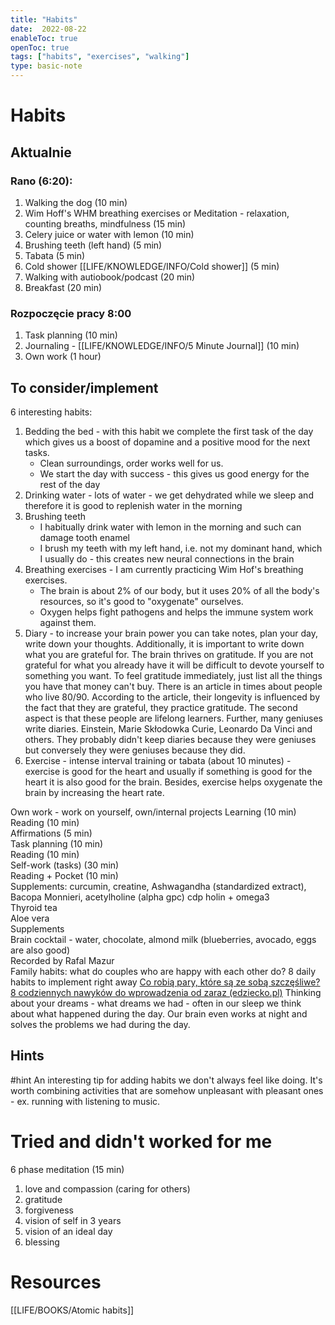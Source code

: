 ```yaml
---
title: "Habits"
date:  2022-08-22
enableToc: true
openToc: true
tags: ["habits", "exercises", "walking"]
type: basic-note
---
```

# Habits
## Aktualnie
### Rano (6:20):
1. Walking the dog (10 min)
2. Wim Hoff's WHM breathing exercises or Meditation - relaxation, counting breaths, mindfulness (15 min)
3. Celery juice or water with lemon (10 min)
4. Brushing teeth (left hand) (5 min)
5. Tabata (5 min)
6. Cold shower [[LIFE/KNOWLEDGE/INFO/Cold shower]] (5 min)
7. Walking with autiobook/podcast (20 min)
8. Breakfast (20 min)

### Rozpoczęcie pracy 8:00
1. Task planning (10 min)
2. Journaling - [[LIFE/KNOWLEDGE/INFO/5 Minute Journal]] (10 min)
3. Own work (1 hour)

## To consider/implement

6 interesting habits:  
1. Bedding the bed - with this habit we complete the first task of the day which gives us a boost of dopamine and a positive mood for the next tasks.  
	- Clean surroundings, order works well for us.  
	- We start the day with success - this gives us good energy for the rest of the day  
2. Drinking water - lots of water - we get dehydrated while we sleep and therefore it is good to replenish water in the morning  
3. Brushing teeth  
	- I habitually drink water with lemon in the morning and such can damage tooth enamel  
	- I brush my teeth with my left hand, i.e. not my dominant hand, which I usually do - this creates new neural connections in the brain  
4. Breathing exercises - I am currently practicing Wim Hof's breathing exercises.  
	- The brain is about 2% of our body, but it uses 20% of all the body's resources, so it's good to "oxygenate" ourselves.  
	- Oxygen helps fight pathogens and helps the immune system work against them.  
5. Diary - to increase your brain power you can take notes, plan your day, write down your thoughts. Additionally, it is important to write down what you are grateful for. The brain thrives on gratitude. If you are not grateful for what you already have it will be difficult to devote yourself to something you want. To feel gratitude immediately, just list all the things you have that money can't buy. There is an article in times about people who live 80/90. According to the article, their longevity is influenced by the fact that they are grateful, they practice gratitude. The second aspect is that these people are lifelong learners. Further, many geniuses write diaries. Einstein, Marie Skłodowka Curie, Leonardo Da Vinci and others. They probably didn't keep diaries because they were geniuses but conversely they were geniuses because they did.  
6. Exercise - intense interval training or tabata (about 10 minutes) - exercise is good for the heart and usually if something is good for the heart it is also good for the brain. Besides, exercise helps oxygenate the brain by increasing the heart rate. 

Own work - work on yourself, own/internal projects
Learning (10 min)  
Reading (10 min)  
Affirmations (5 min)  
Task planning (10 min)  
Reading (10 min)  
Self-work (tasks) (30 min)  
Reading + Pocket (10 min)  
Supplements: curcumin, creatine, Ashwagandha (standardized extract), Bacopa Monnieri, acetylholine (alpha gpc) cdp holin + omega3  
Thyroid tea  
Aloe vera  
Supplements  
Brain cocktail - water, chocolate, almond milk (blueberries, avocado, eggs are also good)  
Recorded by Rafal Mazur  
Family habits: what do couples who are happy with each other do? 8 daily habits to implement right away  [Co robią pary, które są ze sobą szczęśliwe? 8 codziennych nawyków do wprowadzenia od zaraz (edziecko.pl)](https://www.edziecko.pl/rodzice/56,79318,21176545,co-robia-pary-ktore-sa-ze-soba-szczesliwe-8-codziennych-nawykow.html?utm_source=facebook.com&utm_medium=SM&utm_campaign=FB_Kobieta)
Thinking about your dreams - what dreams we had - often in our sleep we think about what happened during the day. Our brain even works at night and solves the problems we had during the day.  
 
## Hints
#hint An interesting tip for adding habits we don't always feel like doing. It's worth combining activities that are somehow unpleasant with pleasant ones - ex. running with listening to music.

# Tried and didn't worked for me
6 phase meditation (15 min)
1. love and compassion (caring for others)
2. gratitude
3. forgiveness
4. vision of self in 3 years
5. vision of an ideal day
6. blessing

# Resources
[[LIFE/BOOKS/Atomic habits]]

